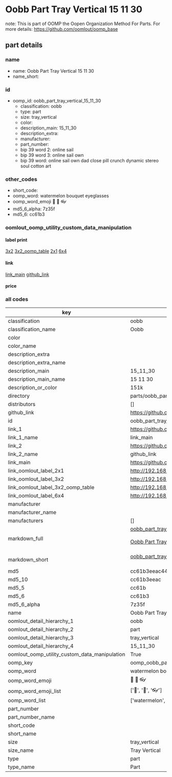 # Oobb Part Tray Vertical 15 11 30  

note: This is part of OOMP the Oopen Organization Method For Parts. For more details: https://github.com/oomlout/oomp_base

##  part details





### name
* name: Oobb Part Tray Vertical 15 11 30
* name_short: 
### id
* oomp_id: oobb_part_tray_vertical_15_11_30
  * classification: oobb
  * type: part
  * size: tray_vertical
  * color: 
  * description_main: 15_11_30
  * description_extra: 
  * manufacturer: 
  * part_number: 
  * bip 39 word 2: online sail
  * bip 39 word 3: online sail own
  * bip 39 word: online sail own dad close pill crunch dynamic stereo soul cotton art

### other_codes
* short_code: 
* oomp_word: watermelon bouquet eyeglasses
* oomp_word_emoji :watermelon: :bouquet: :eyeglasses:
* md5_6_alpha: 7z35f
* md5_6: cc61b3






### oomlout_oomp_utility_custom_data_manipulation
#### label print
[3x2](http://192.168.1.245:1112/?label=oomp%207z35f)
[3x2_oomp_table](http://192.168.1.107:1112/?label=oomp%207z35f)
[2x1](http://192.168.1.242:1112/?label=oomp%207z35f)
[6x4](http://192.168.1.55:1112/?label=oomp%207z35f)    

#### link

[link_main](https://github.com/oomlout/oomlout_oomp_current_version_messy/tree/main/parts/oobb_part_tray_vertical_15_11_30) [github_link](https://github.com/oomlout/oomlout_oomp_part_src/tree/main/parts/oobb_part_tray_vertical_15_11_30)                             

#### price







### all codes 
| key | value |  
| --- | --- |  
| classification | oobb |  
| classification_name | Oobb |  
| color |  |  
| color_name |  |  
| description_extra |  |  
| description_extra_name |  |  
| description_main | 15_11_30 |  
| description_main_name | 15 11 30 |  
| description_or_color | 151k |  
| directory | parts/oobb_part_tray_vertical_15_11_30 |  
| distributors | [] |  
| github_link | https://github.com/oomlout/oomlout_oomp_part_src/tree/main/parts/oobb_part_tray_vertical_15_11_30 |  
| id | oobb_part_tray_vertical_15_11_30 |  
| link_1 | https://github.com/oomlout/oomlout_oomp_current_version_messy/tree/main/parts/oobb_part_tray_vertical_15_11_30 |  
| link_1_name | link_main |  
| link_2 | https://github.com/oomlout/oomlout_oomp_part_src/tree/main/parts/oobb_part_tray_vertical_15_11_30 |  
| link_2_name | github_link |  
| link_main | https://github.com/oomlout/oomlout_oomp_current_version_messy/tree/main/parts/oobb_part_tray_vertical_15_11_30 |  
| link_oomlout_label_2x1 | http://192.168.1.242:1112/?label=oomp%207z35f |  
| link_oomlout_label_3x2 | http://192.168.1.245:1112/?label=oomp%207z35f |  
| link_oomlout_label_3x2_oomp_table | http://192.168.1.107:1112/?label=oomp%207z35f |  
| link_oomlout_label_6x4 | http://192.168.1.55:1112/?label=oomp%207z35f |  
| manufacturer |  |  
| manufacturer_name |  |  
| manufacturers | [] |  
| markdown_full | [oobb_part_tray_vertical_15_11_30](https://github.com/oomlout/oomlout_oomp_current_version_messy/tree/main/parts/oobb_part_tray_vertical_15_11_30)<br>[](https://github.com/oomlout/oomlout_oomp_current_version_messy/tree/main/parts/oobb_part_tray_vertical_15_11_30)<br>[Oobb Part Tray Vertical 15 11 30](https://github.com/oomlout/oomlout_oomp_current_version_messy/tree/main/parts/oobb_part_tray_vertical_15_11_30)<br><br> |  
| markdown_short | [oobb_part_tray_vertical_15_11_30](https://github.com/oomlout/oomlout_oomp_current_version_messy/tree/main/parts/oobb_part_tray_vertical_15_11_30)<br><br> |  
| md5 | cc61b3eeac44c69e9315d36f3c2f8cd7 |  
| md5_10 | cc61b3eeac |  
| md5_5 | cc61b |  
| md5_6 | cc61b3 |  
| md5_6_alpha | 7z35f |  
| name | Oobb Part Tray Vertical 15 11 30 |  
| oomlout_detail_hierarchy_1 | oobb |  
| oomlout_detail_hierarchy_2 | part |  
| oomlout_detail_hierarchy_3 | tray_vertical |  
| oomlout_detail_hierarchy_4 | 15_11_30 |  
| oomlout_oomp_utility_custom_data_manipulation | True |  
| oomp_key | oomp_oobb_part_tray_vertical_15_11_30 |  
| oomp_word | watermelon bouquet eyeglasses |  
| oomp_word_emoji | :watermelon: :bouquet: :eyeglasses: |  
| oomp_word_emoji_list | [':watermelon:', ':bouquet:', ':eyeglasses:'] |  
| oomp_word_list | ['watermelon', 'bouquet', 'eyeglasses'] |  
| part_number |  |  
| part_number_name |  |  
| short_code |  |  
| short_name |  |  
| size | tray_vertical |  
| size_name | Tray Vertical |  
| type | part |  
| type_name | Part |  
